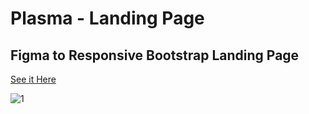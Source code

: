 # Plasma - Landing Page
## Figma to Responsive Bootstrap Landing Page

 [See it Here](https://plasma-landing-page.netlify.app/) 

![1](https://user-images.githubusercontent.com/45451363/225976787-d0c4d671-0669-44b2-b03d-2c6a76057c70.png)
